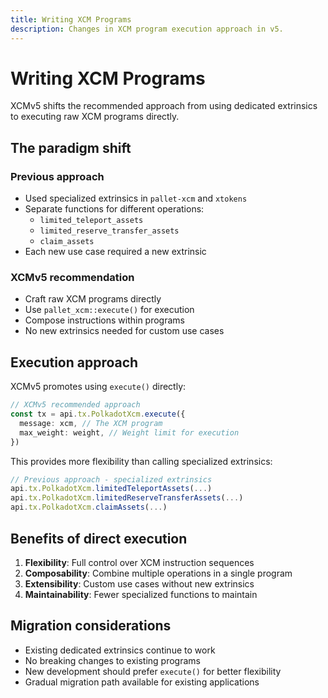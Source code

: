 ```yaml
---
title: Writing XCM Programs
description: Changes in XCM program execution approach in v5.
---
```


# Writing XCM Programs

XCMv5 shifts the recommended approach from using dedicated extrinsics to executing raw XCM programs directly.

## The paradigm shift

### Previous approach
- Used specialized extrinsics in `pallet-xcm` and `xtokens`
- Separate functions for different operations:
  - `limited_teleport_assets`
  - `limited_reserve_transfer_assets`
  - `claim_assets`
- Each new use case required a new extrinsic

### XCMv5 recommendation
- Craft raw XCM programs directly
- Use `pallet_xcm::execute()` for execution
- Compose instructions within programs
- No new extrinsics needed for custom use cases

## Execution approach

XCMv5 promotes using `execute()` directly:

```typescript
// XCMv5 recommended approach
const tx = api.tx.PolkadotXcm.execute({
  message: xcm, // The XCM program
  max_weight: weight, // Weight limit for execution
})
```

This provides more flexibility than calling specialized extrinsics:

```typescript
// Previous approach - specialized extrinsics
api.tx.PolkadotXcm.limitedTeleportAssets(...)
api.tx.PolkadotXcm.limitedReserveTransferAssets(...)
api.tx.PolkadotXcm.claimAssets(...)
```

## Benefits of direct execution

1. **Flexibility**: Full control over XCM instruction sequences
2. **Composability**: Combine multiple operations in a single program
3. **Extensibility**: Custom use cases without new extrinsics
4. **Maintainability**: Fewer specialized functions to maintain

## Migration considerations

- Existing dedicated extrinsics continue to work
- No breaking changes to existing programs
- New development should prefer `execute()` for better flexibility
- Gradual migration path available for existing applications